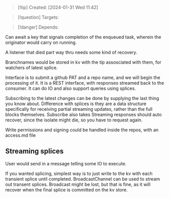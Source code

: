 
>[!tip] Created: [2024-01-31 Wed 11:42]

>[!question] Targets: 

>[!danger] Depends: 

Can await a key that signals completion of the enqueued task, wherein the originator would carry on running.

A listener that died part way thru needs some kind of recovery.

Branchnames would be stored in kv with the tip assosciated with them, for watchers of latest splice.

Interface is to submit a github PAT and a repo name, and we will begin the processing of it.
It is a REST interface, with responses streamed back to the consumer.
It can do IO and also support queries using splices.

Subscribing to the latest changes can be done by supplying the last thing you know about.
Difference with splices is they are a data structure specifically for receiving partial streaming updates, rather than the full blocks themselves.
Subscribe also takes 
Streaming responses should auto recover, since the isolate might die, so you have to request again.

Write permissions and signing could be handled inside the repos, with an access.md file

## Streaming splices
User would send in a message telling some IO to execute.

If you wanted splicing, simplest way is to just write to the kv with each transient splice until completed.
BroadcastChannel can be used to stream out transent splices.
Broadcast might be lost, but that is fine, as it will recover when the final splice is committed on the kv store.